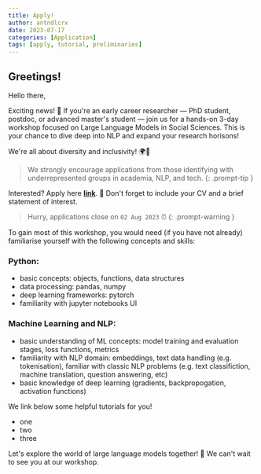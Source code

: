 ```yaml
---
title: Apply!
author: antndlcrx
date: 2023-07-17
categories: [Application]
tags: [apply, tutorial, preliminaries]
---
```



## Greetings!

Hello there,

Exciting news! 👀 If you're an early career researcher — PhD student, postdoc, or advanced master's student — join us for a hands-on 3-day workshop focused on Large Language Models in Social Sciences. This is your chance to dive deep into NLP and expand your research horisons!

We're all about diversity and inclusivity! 🌍🤝 

> We strongly encourage applications from those identifying with underrepresented groups in academia, NLP, and tech.
{: .prompt-tip }


Interested? Apply here [**link**](https://docs.google.com/forms/d/e/1FAIpQLSfNVBvVsAbREPF_D8PBRZQoeSwIEgTX9sLaOMAD3GPH_OBm0Q/viewform). 💼 Don't forget to include your CV and a brief statement of interest.  
> Hurry, applications close on `02 Aug 2023` ⏰
{: .prompt-warning }


To gain most of this workshop, you would need (if you have not already) familiarise yourself with the following concepts and skills: 


### Python:
- basic concepts: objects, functions, data structures
- data processing: pandas, numpy
- deep learning frameworks: pytorch
- familiarity with jupyter notebooks UI

### Machine Learning and NLP:
- basic understanding of ML concepts: model training and evaluation stages, loss functions, metrics
- familiarity with NLP domain: embeddings, text data handling (e.g. tokenisation), familiar with classic NLP problems (e.g. text classifiction, machine translation, question answering, etc)
- basic knowledge of deep learning (gradients, backpropogation, activation functions)

We link below some helpful tutorials for you! 
- one
- two
- three



Let's explore the world of large language models together! 🎉 We can't wait to see you at our workshop.
